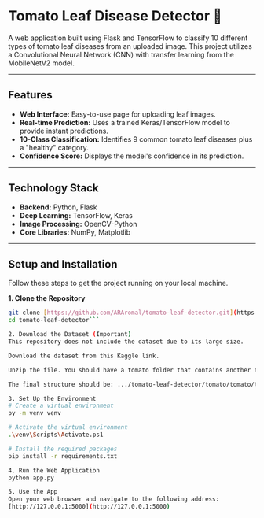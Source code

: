 # Tomato Leaf Disease Detector 🍅

A web application built using Flask and TensorFlow to classify 10 different types of tomato leaf diseases from an uploaded image. This project utilizes a Convolutional Neural Network (CNN) with transfer learning from the MobileNetV2 model.

---

## Features

-   **Web Interface:** Easy-to-use page for uploading leaf images.
-   **Real-time Prediction:** Uses a trained Keras/TensorFlow model to provide instant predictions.
-   **10-Class Classification:** Identifies 9 common tomato leaf diseases plus a "healthy" category.
-   **Confidence Score:** Displays the model's confidence in its prediction.

---

## Technology Stack

-   **Backend:** Python, Flask
-   **Deep Learning:** TensorFlow, Keras
-   **Image Processing:** OpenCV-Python
-   **Core Libraries:** NumPy, Matplotlib

---

## Setup and Installation

Follow these steps to get the project running on your local machine.

**1. Clone the Repository**
```bash
git clone [https://github.com/ARAromal/tomato-leaf-detector.git](https://github.com/ARAromal/tomato-leaf-detector.git)
cd tomato-leaf-detector```

2. Download the Dataset (Important)
This repository does not include the dataset due to its large size.

Download the dataset from this Kaggle link.

Unzip the file. You should have a tomato folder that contains another tomato folder inside it. Place this top-level tomato folder inside your project directory.

The final structure should be: .../tomato-leaf-detector/tomato/tomato/train.

3. Set Up the Environment
# Create a virtual environment
py -m venv venv

# Activate the virtual environment
.\venv\Scripts\Activate.ps1

# Install the required packages
pip install -r requirements.txt

4. Run the Web Application
python app.py

5. Use the App
Open your web browser and navigate to the following address:
[http://127.0.0.1:5000](http://127.0.0.1:5000)
